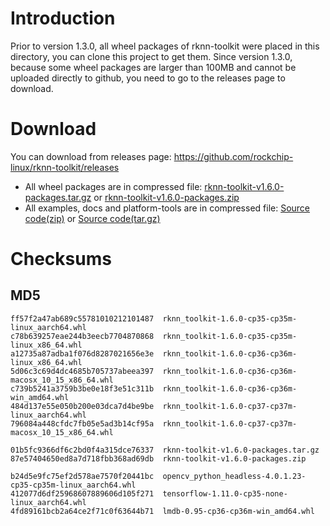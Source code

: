 # Introduction
Prior to version 1.3.0, all wheel packages of rknn-toolkit were placed in this directory, you can clone this project to get them.
Since version 1.3.0, because some wheel packages are larger than 100MB and cannot be uploaded directly to github, you need to go to the releases page to download.
# Download
You can download from releases page: https://github.com/rockchip-linux/rknn-toolkit/releases
- All wheel packages are in compressed file: [rknn-toolkit-v1.6.0-packages.tar.gz](https://github.com/rockchip-linux/rknn-toolkit/releases/download/v1.6.0/rknn-toolkit-v1.6.0-packages.tar.gz "rknn-toolkit-v1.6.0-packages.tar.gz") or [rknn-toolkit-v1.6.0-packages.zip](https://github.com/rockchip-linux/rknn-toolkit/releases/download/v1.6.0/rknn-toolkit-v1.6.0-packages.zip "rknn-toolkit-v1.6.0-packages.zip ")
- All examples, docs and platform-tools are in compressed file: [Source code(zip)](https://github.com/rockchip-linux/rknn-toolkit/archive/v1.6.0.zip "Source code(zip)") or [Source code(tar.gz)](https://github.com/rockchip-linux/rknn-toolkit/archive/v1.6.0.tar.gz "Source code(tar.gz)")

# Checksums
## MD5
```
ff57f2a47ab689c55781010212101487  rknn_toolkit-1.6.0-cp35-cp35m-linux_aarch64.whl
c78b639257eae244b3eecb7704870868  rknn_toolkit-1.6.0-cp35-cp35m-linux_x86_64.whl
a12735a87adba1f076d8287021656e3e  rknn_toolkit-1.6.0-cp36-cp36m-linux_x86_64.whl
5d06c3c69d4dc4685b705737abeea397  rknn_toolkit-1.6.0-cp36-cp36m-macosx_10_15_x86_64.whl
c739b5241a3759b3be0e18f3e51c311b  rknn_toolkit-1.6.0-cp36-cp36m-win_amd64.whl
484d137e55e050b200e03dca7d4be9be  rknn_toolkit-1.6.0-cp37-cp37m-linux_aarch64.whl
796084a448cfdc7fb05e5ad3b14cf95a  rknn_toolkit-1.6.0-cp37-cp37m-macosx_10_15_x86_64.whl

01b5fc9366df6c2bd0f4a315dce76337  rknn-toolkit-v1.6.0-packages.tar.gz
87e57404650ed8a7d718fbb368ad69db  rknn-toolkit-v1.6.0-packages.zip

b24d5e9fc75ef2d578ae7570f20441bc  opencv_python_headless-4.0.1.23-cp35-cp35m-linux_aarch64.whl
412077d6df25968607889606d105f271  tensorflow-1.11.0-cp35-none-linux_aarch64.whl
4fd89161bcb2a64ce2f71c0f63644b71  lmdb-0.95-cp36-cp36m-win_amd64.whl
```

